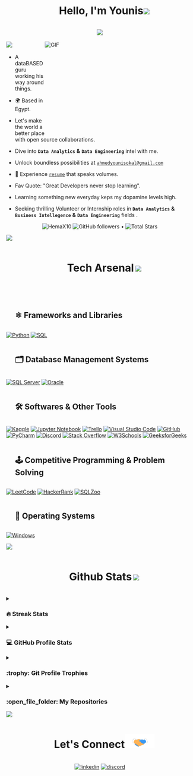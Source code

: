 <!-- Hero Title -->
<div id="user-content-toc"><ul align="center"><summary><h1 style="display: inline-block">Hello, I'm Younis<img src="https://media.giphy.com/media/hvRJCLFzcasrR4ia7z/giphy.gif" width="35"></h1></summary></ul></div>

<!-- Hero Typescript Title -->
<p align="center">
  <a href="https://github.com/DenverCoder1/readme-typing-svg"><img src="https://readme-typing-svg.herokuapp.com?font=Time+New+Roman&color=%2305982&size=25&center=true&vCenter=true&width=600&height=100&lines=Data+Engineer;Data+Analyst"></a>
</p>

<!--horizontal divider(gradiant)-->
<img src="https://user-images.githubusercontent.com/73097560/115834477-dbab4500-a447-11eb-908a-139a6edaec5c.gif">

<!-- Hero Right Image -->
<a target="_blank">
  <img align="right" height="250" width="400" alt="GIF" src="https://github.com/JayantGoel001/JayantGoel001/blob/master/GIF/code.gif">
</a> 


-  A dataBASED guru working his way around things.
  
-  🌍 Based in Egypt.
   
-  Let's make the world a better place with open source collaborations.

-   Dive into  **`Data Analytics`** **&** **`Data Engineering`** intel with me.

-  Unlock boundless possibilities at <a href="mailto:ahmedyounisokal@gmail.com" target="_blank">`ahmedyounisokal@gmail.com`</a>

- 📄 Experience <a href= "[https://docs.google.com/document/d/1Ltb0jCiPWnzEqq-5S2j-1yMyYA2XZRls/edit?usp=drive_link&ouid=108498831972120459668&rtpof=true&sd=true](https://docs.google.com/document/d/1NVeweKeHdHMVbQyRytMg2Q9CZKj-YaYZ/edit?usp=drive_link&ouid=108498831972120459668&rtpof=true&sd=true)" target="blank">`resume`</a> that speaks volumes.
  
-  Fav Quote: "Great Developers never stop learning".
  
-  Learning something new everyday keps my dopamine levels high.

-  Seeking thrilling Volunteer or Internship roles in **`Data Analytics`** **&** **`Business Intellegence`** **&** **`Data Engineering`** fields .

  <!-- Short Stats -->
<p align="center">  
  <img src="https://komarev.com/ghpvc/?username=HemaX10" alt="HemaX10" />
  <img alt="GitHub followers" src="https://img.shields.io/github/followers/HemaX10?label=Followers&style=social"> •   
  <img src="https://img.shields.io/github/stars/HemaX10?label=Stars" alt="Total Stars">
</p>

<!--horizontal divider(gradiant)-->
<img src="https://user-images.githubusercontent.com/73097560/115834477-dbab4500-a447-11eb-908a-139a6edaec5c.gif">

<!--Tech Stack Title-->
<div id="user-content-toc">
  <ul align="center">
    <summary style="margin-bottom: 50px;">
      <h1 style="display: inline-block">Tech Arsenal </h1>
      <picture>
        <img src = "https://github.com/7oSkaaa/7oSkaaa/blob/main/Images/about_me.gif?raw=true" width = 40px>
      </picture>
    </summary>
  </ul>
</div>

<div id="user-content-toc"><ul align="left"><summary><h2 style="display: inline-block">⚛️ Frameworks and Libraries</h2></summary></ul></div>
<p>
<a href="https://www.python.org/"><img alt="Python" src="https://img.shields.io/badge/Python-3776AB?logo=python&logoColor=fff&style=flat"></a>
<a href="https://www.sql.org/"><img alt="SQL" src="https://img.shields.io/badge/SQL-27AE60?logo=sql&logoColor=fff&style=flat"></a>
</p>

<div id="user-content-toc"><ul align="left"><summary><h2 style="display: inline-block">🗂️ Database Management Systems</h2></summary></ul></div>
<p>
<a href="https://www.microsoft.com/en-us/sql/"><img alt="SQL Server" src="https://img.shields.io/badge/SQL%20Server-27AE60?logo=mssql&logoColor=fff&style=flat"></a>
<a href="https://www.oracle.com/database/"><img alt="Oracle" src="https://img.shields.io/badge/Oracle-2088FF?logo=oracle&logoColor=fff&style=flat"></a>
<!-- <a href="https://www.sqlite.org/"><img alt="SQLite" src="https://img.shields.io/badge/SQLite-29ABCA?logo=sqlite&logoColor=fff&style=flat"></a>
<a href="https://www.postgresql.org/"><img alt="PostgreSQL" src="https://img.shields.io/badge/PostgreSQL-%233174C0?logo=postgresql&logoColor=fff&style=flat"></a> -->
</p>

<div id="user-content-toc"><ul align="left"><summary><h2 style="display: inline-block">🛠️ Softwares & Other Tools</h2></summary></ul></div>
<p>
<a href="https://www.kaggle.com/"><img alt="Kaggle" src="https://img.shields.io/badge/Kaggle-%230052CC.svg?&logo=kaggle&logoColor=white"></a>
<a href="https://jupyter.org/"><img alt="Jupyter Notebook" src="https://img.shields.io/badge/Jupyter%20Notebook-%23F39D2B.svg?&logo=jupyter&logoColor=white"></a>
<a href="https://trello.com/"><img alt="Trello" src="https://img.shields.io/badge/Trello-%230052CC.svg?&logo=trello&logoColor=white"></a>
<a href="https://code.visualstudio.com/"><img alt="Visual Studio Code" src="https://img.shields.io/badge/Visual%20Studio%20Code-%23007ACC.svg?&logo=visual-studio-code&logoColor=white"></a>
<a href="https://github.com/"><img alt="GitHub" src="https://img.shields.io/badge/GitHub-%23181717.svg?&logo=github&logoColor=white"></a>
<a href="https://www.jetbrains.com/pycharm/"><img alt="PyCharm" src="https://img.shields.io/badge/PyCharm-%23181717.svg?&logo=pycharm&logoColor=white"></a>
<a href="https://discordapp.com/"><img alt="Discord" src="https://img.shields.io/badge/Discord-%237289DA.svg?&logo=discord&logoColor=white"></a>
<a href="https://www.stackoverflow.com/"><img alt="Stack Overflow" src="https://img.shields.io/badge/Stack%20Overflow-%23F58025.svg?&logo=stack-overflow&logoColor=white"></a>
<a href="https://www.w3schools.com/"><img alt="W3Schools" src="https://img.shields.io/badge/W3Schools-%231E84D0.svg?&logo=w3schools&logoColor=white"></a>
<a href="https://www.geeksforgeeks.org/"><img alt="GeeksforGeeks" src="https://img.shields.io/badge/GeeksforGeeks-%236495ED.svg?&logo=geeksforgeeks&logoColor=white"></a>
</p>

<div id="user-content-toc"><ul align="left"><summary><h2 style="display: inline-block">🕹️ Competitive Programming & Problem Solving</h2></summary></ul></div>
<p>
<a href="https://leetcode.com/"><img alt="LeetCode" src="https://img.shields.io/badge/LeetCode-%23FFA116.svg?&logo=leetcode&logoColor=white"></a>
<a href="https://www.hackerrank.com/"><img alt="HackerRank" src="https://img.shields.io/badge/HackerRank-%232EC866.svg?&logo=hackerrank&logoColor=white"></a>
<a href="https://sqlzoo.net/"><img alt="SQLZoo" src="https://img.shields.io/badge/SQLZoo-%23FFD700.svg?&logo=sqlzoo&logoColor=black"></a>
</p>

<div id="user-content-toc"><ul align="left"><summary><h2 style="display: inline-block"> 🐙 Operating Systems</h2></summary></ul></div>
<p>
<a href="https://www.windows.com/"><img alt="Windows" src="https://img.shields.io/badge/Windows-%23008CBA.svg?&logo=windows&logoColor=white"></a>
</p>

<!--horizontal divider(gradiant)-->
<img src="https://user-images.githubusercontent.com/73097560/115834477-dbab4500-a447-11eb-908a-139a6edaec5c.gif">


<!-- Github account stats header-->
<div id="user-content-toc"><ul align="center"><summary><h1 style="display: inline-block">Github Stats</h1><picture> <img src = "https://github.com/7oSkaaa/7oSkaaa/blob/main/Images/Statistics.gif?raw=true" width = 40px>  </picture></summary></ul></div>


<!-- Github Streak stats-->
<details><summary><h3> 🔥 Streak Stats</h3></summary>
<p align="center"><img src="https://github-readme-streak-stats.herokuapp.com/?user=i-godz&theme=tokyonight_duo" alt="i-godz" /></p></details>


<!-- Github account stats -->
<details><summary><h3>💻 GitHub Profile Stats</h3></summary>
<p align="center">
    <a href="https://github.com/anuraghazra/github-readme-stats">
	    <img alt="i-godz's Github Stats" src="https://github-readme-stats.vercel.app/api?username=i-godz&show_icons=true&count_private=true&locale=en&theme=tokyonight&layout=compact" height="230px"/></a>
	  <img src="https://github-readme-stats.vercel.app/api/top-langs?username=i-godz&langs_count=10&show_icons=true&locale=en&theme=tokyonight" alt="i-godz" height="230px"/>
<br/>
  <b>Note:</b> Top languages is only a metric of the languages my public code consists of and doesn't reflect experience or skill level.
  </p>
</details>


<!-- Git profile Trophies -->
<details><summary> <h3> :trophy: Git Profile Trophies </h3></summary>
<p align="center"> <a href="https://github.com/ryo-ma/github-profile-trophy"><img src="https://github-profile-trophy.vercel.app/?username=i-godz&layout=compact&theme=tokyonight&column=4&margin-w=15&margin-h=15" alt="i-godz" /></a> </p>
</details>


<!-- My Repositories -->
<details><summary><h3> :open_file_folder: My Repositories </h3></summary>
<div>
  <p align="center">
    <a href="https://github.com/i-godz/SQL">
      		<img src="https://github-readme-stats.vercel.app/api/pin/?username=i-godz&repo=SQL&theme=tokyonight" alt="GitHub Stats" />
    	</a>
	<a href="https://github.com/i-godz/LGMVIP-DataScience-Task01">
      		<img src="https://github-readme-stats.vercel.app/api/pin/?username=i-godz&repo=LGMVIP-DataScience-Task01&theme=tokyonight" alt="GitHub Stats" />
    	</a>
    	<a href="https://github.com/i-godz/LGMVIP-DataScience-Task02">
      		<img src="https://github-readme-stats.vercel.app/api/pin/?username=i-godz&repo=LGMVIP-DataScience-Task02&theme=tokyonight" alt="GitHub Stats" />
    	</a>
    	<a href="https://github.com/i-godz/LGMVIP-DataScience-Task03">
      		<img src="https://github-readme-stats.vercel.app/api/pin/?username=i-godz&repo=LGMVIP-DataScience-Task03&theme=tokyonight" alt="GitHub Stats" />
    	</a>
    	<a href="https://github.com/i-godz/CodeClause-DataScience-Task01">
      		<img src="https://github-readme-stats.vercel.app/api/pin/?username=i-godz&repo=CodeClause-DataScience-Task01&theme=tokyonight" alt="GitHub Stats" /></a></p></div></details>

<!--horizontal divider(gradiant)-->
<img src="https://user-images.githubusercontent.com/73097560/115834477-dbab4500-a447-11eb-908a-139a6edaec5c.gif">

<!-- Connect with me -->
<div id="user-content-toc">
  <ul align="center">
    <summary><h1 style="display: inline-block">Let's Connect</h1><img src="https://github.com/0xAbdulKhalid/0xAbdulKhalid/raw/main/assets/mdImages/handshake.gif" width ="80"></summary>
  </ul>
</div>

<!--icons and links-->
<p align="center">
<a href="www.linkedin.com/in/ebrahim-ayman-432a38247" target="blank"><img align="center" src="https://user-images.githubusercontent.com/88904952/234979284-68c11d7f-1acc-4f0c-ac78-044e1037d7b0.png" alt="linkedin" height="50" width="50" /></a>
<a href="discordapp.com/users/hemax10" target="blank"><img align="center" src="https://user-images.githubusercontent.com/88904952/234982627-019fd336-6248-453c-9b05-97c13fd1d207.png" alt="discord" height="50" width="50" /></a> 
</p>
